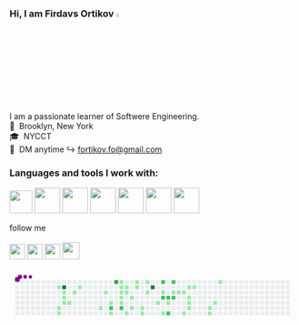 ### Hi, I am Firdavs Ortikov <img src="https://media.giphy.com/media/hvRJCLFzcasrR4ia7z/giphy.gif" width="4%">

 I am a passionate learner of Softwere Engineering. <br>
 📍&nbsp; Brooklyn, New York <br>
 🎓&nbsp; NYCCT <br>
 📧&nbsp; DM anytime ↪ fortikov.fo@gmail.com

 ### Languages and tools I work with: 
 
 <code><img src="https://w7.pngwing.com/pngs/390/229/png-transparent-logo-html5-brand-design-text-logo-number.png" widht="40px" height="40px"></code>
 <code><img src="https://coryrylan.com/assets/images/posts/types/css.svg" widht="45px" height="45px"></code>
 <code><img src="https://image.pngaaa.com/772/3801772-middle.png" widht="45px" height="45px"></code>
 <code><img src="https://www.freepnglogos.com/uploads/javascript-png/javascript-vector-logo-yellow-png-transparent-javascript-vector-12.png" widht="45px" height="45px"></code>
  <code><img src="https://www.logolynx.com/images/logolynx/7c/7cd9586a595db92320ebf7beab22a7af.png" widht="45px" height="45px"></code>
 <code><img src="https://git-scm.com/images/logos/downloads/Git-Icon-1788C.png" widht="45px" height="45px"></code>
 <code><img src="https://e1.pngegg.com/pngimages/452/590/png-clipart-clay-os-6-a-macos-icon-github-desktop-white-cat-on-purple-background-icon.png" widht="25px" height="45px"></code>
 
  
 

follow me
<br>
<br>
<a href="https://www.linkedin.com/in/firdavs-ortikov-a52a00210?lipi=urn%3Ali%3Apage%3Ad_flagship3_profile_view_base_contact_details%3BCTFGXjzIQfygwWwph0390Q%3D%3D" target="_blank"><img src="https://image.similarpng.com/very-thumbnail/2020/07/Linkedin-logo-transparent-PNG.png" width="27px"></a>
<a href="https://www.instagram.com/artikov__dt/" target="_blank"><img src="http://assets.stickpng.com/images/580b57fcd9996e24bc43c521.png" width="27px"></a>
<a href="https://www.facebook.com/profile.php?id=100008536249437" target="_blank"><img src="https://pnggrid.com/wp-content/uploads/2021/07/Facebook-Logo-Square-768x768.png" width="27px"></a>
<a href="https://github.com/firdavsortikov" target="_blank"><img src="https://img.icons8.com/ios-filled/344/github.png" width="30px" height="30px"></a>
 
<svg viewBox="-16 -32 880 192" width="880" height="192" xmlns="http://www.w3.org/2000/svg"><desc>Generated with https://github.com/Platane/snk</desc><style>@keyframes c0{4.64%{fill:var(--c1)}4.66%,to{fill:var(--ce)}}@keyframes c1{61.39%{fill:var(--c1)}61.41%,to{fill:var(--ce)}}@keyframes c2{60.92%{fill:var(--c1)}60.94%,to{fill:var(--ce)}}@keyframes c3{94.41%{fill:var(--c4)}94.43%,to{fill:var(--ce)}}@keyframes c4{5.57%{fill:var(--c1)}5.59%,to{fill:var(--ce)}}@keyframes c5{6.04%{fill:var(--c1)}6.06%,to{fill:var(--ce)}}@keyframes c6{6.5%{fill:var(--c1)}6.52%,to{fill:var(--ce)}}@keyframes c7{6.97%{fill:var(--c1)}6.99%,to{fill:var(--ce)}}@keyframes c8{8.36%{fill:var(--c1)}8.38%,to{fill:var(--ce)}}@keyframes c9{9.29%{fill:var(--c1)}9.31%,to{fill:var(--ce)}}@keyframes ca{51.15%{fill:var(--c1)}51.17%,to{fill:var(--ce)}}@keyframes cb{12.08%{fill:var(--c1)}12.1%,to{fill:var(--ce)}}@keyframes cc{49.76%{fill:var(--c1)}49.78%,to{fill:var(--ce)}}@keyframes cd{66.04%{fill:var(--c2)}66.06%,to{fill:var(--ce)}}@keyframes ce{52.55%{fill:var(--c1)}52.57%,to{fill:var(--ce)}}@keyframes cf{82.78%{fill:var(--c3)}82.8%,to{fill:var(--ce)}}@keyframes cg{15.34%{fill:var(--c1)}15.36%,to{fill:var(--ce)}}@keyframes ch{14.87%{fill:var(--c1)}14.89%,to{fill:var(--ce)}}@keyframes ci{13.48%{fill:var(--c1)}13.5%,to{fill:var(--ce)}}@keyframes cj{48.36%{fill:var(--c1)}48.38%,to{fill:var(--ce)}}@keyframes ck{48.83%{fill:var(--c1)}48.85%,to{fill:var(--ce)}}@keyframes cl{66.97%{fill:var(--c2)}66.99%,to{fill:var(--ce)}}@keyframes cm{14.41%{fill:var(--c1)}14.43%,to{fill:var(--ce)}}@keyframes cn{13.94%{fill:var(--c1)}13.96%,to{fill:var(--ce)}}@keyframes co{53.94%{fill:var(--c1)}53.96%,to{fill:var(--ce)}}@keyframes cp{47.43%{fill:var(--c1)}47.45%,to{fill:var(--ce)}}@keyframes cq{46.5%{fill:var(--c1)}46.52%,to{fill:var(--ce)}}@keyframes cr{16.73%{fill:var(--c1)}16.75%,to{fill:var(--ce)}}@keyframes cs{17.2%{fill:var(--c1)}17.22%,to{fill:var(--ce)}}@keyframes ct{45.57%{fill:var(--c1)}45.59%,to{fill:var(--ce)}}@keyframes cu{45.11%{fill:var(--c1)}45.13%,to{fill:var(--ce)}}@keyframes cv{18.59%{fill:var(--c1)}18.61%,to{fill:var(--ce)}}@keyframes cw{20.46%{fill:var(--c1)}20.48%,to{fill:var(--ce)}}@keyframes cx{86.5%{fill:var(--c4)}86.52%,to{fill:var(--ce)}}@keyframes cy{41.85%{fill:var(--c1)}41.87%,to{fill:var(--ce)}}@keyframes cz{75.8%{fill:var(--c2)}75.82%,to{fill:var(--ce)}}@keyframes c10{21.85%{fill:var(--c1)}21.87%,to{fill:var(--ce)}}@keyframes c11{74.41%{fill:var(--c2)}74.43%,to{fill:var(--ce)}}@keyframes c12{43.25%{fill:var(--c1)}43.27%,to{fill:var(--ce)}}@keyframes c13{73.94%{fill:var(--c2)}73.96%,to{fill:var(--ce)}}@keyframes c14{40.92%{fill:var(--c1)}40.94%,to{fill:var(--ce)}}@keyframes c15{71.62%{fill:var(--c2)}71.64%,to{fill:var(--ce)}}@keyframes c16{76.73%{fill:var(--c2)}76.75%,to{fill:var(--ce)}}@keyframes c17{22.78%{fill:var(--c1)}22.8%,to{fill:var(--ce)}}@keyframes c18{73.48%{fill:var(--c2)}73.5%,to{fill:var(--ce)}}@keyframes c19{23.25%{fill:var(--c1)}23.27%,to{fill:var(--ce)}}@keyframes c1a{23.71%{fill:var(--c1)}23.73%,to{fill:var(--ce)}}@keyframes c1b{28.36%{fill:var(--c1)}28.38%,to{fill:var(--ce)}}@keyframes c1c{24.64%{fill:var(--c1)}24.66%,to{fill:var(--ce)}}@keyframes c1d{26.5%{fill:var(--c1)}26.52%,to{fill:var(--ce)}}@keyframes c1e{26.97%{fill:var(--c1)}26.99%,to{fill:var(--ce)}}@keyframes c1f{27.43%{fill:var(--c1)}27.45%,to{fill:var(--ce)}}@keyframes c1g{25.11%{fill:var(--c1)}25.13%,to{fill:var(--ce)}}@keyframes c1h{31.15%{fill:var(--c1)}31.17%,to{fill:var(--ce)}}@keyframes c1i{30.69%{fill:var(--c1)}30.71%,to{fill:var(--ce)}}@keyframes c1j{32.08%{fill:var(--c1)}32.1%,to{fill:var(--ce)}}@keyframes c1k{34.41%{fill:var(--c1)}34.43%,to{fill:var(--ce)}}@keyframes u0{4.64%{transform:scale(0,1)}4.66%,5.57%{transform:scale(.02,1)}5.59%,6.04%{transform:scale(.04,1)}6.06%,6.5%{transform:scale(.07,1)}6.52%,6.97%{transform:scale(.09,1)}6.99%,8.36%{transform:scale(.11,1)}8.38%,9.29%{transform:scale(.13,1)}12.08%,9.31%{transform:scale(.15,1)}12.1%,13.48%{transform:scale(.17,1)}13.5%,13.94%{transform:scale(.2,1)}13.96%,14.41%{transform:scale(.22,1)}14.43%,14.87%{transform:scale(.24,1)}14.89%,15.34%{transform:scale(.26,1)}15.36%,16.73%{transform:scale(.28,1)}16.75%,17.2%{transform:scale(.3,1)}17.22%,18.59%{transform:scale(.33,1)}18.61%,20.46%{transform:scale(.35,1)}20.48%,21.85%{transform:scale(.37,1)}21.87%,22.78%{transform:scale(.39,1)}22.8%,23.25%{transform:scale(.41,1)}23.27%,23.71%{transform:scale(.43,1)}23.73%,24.64%{transform:scale(.46,1)}24.66%,25.11%{transform:scale(.48,1)}25.13%,26.5%{transform:scale(.5,1)}26.52%,26.97%{transform:scale(.52,1)}26.99%,27.43%{transform:scale(.54,1)}27.45%,28.36%{transform:scale(.57,1)}28.38%,30.69%{transform:scale(.59,1)}30.71%,31.15%{transform:scale(.61,1)}31.17%,32.08%{transform:scale(.63,1)}32.1%,34.41%{transform:scale(.65,1)}34.43%,40.92%{transform:scale(.67,1)}40.94%,41.85%{transform:scale(.7,1)}41.87%,43.25%{transform:scale(.72,1)}43.27%,45.11%{transform:scale(.74,1)}45.13%,45.57%{transform:scale(.76,1)}45.59%,46.5%{transform:scale(.78,1)}46.52%,47.43%{transform:scale(.8,1)}47.45%,48.36%{transform:scale(.83,1)}48.38%,48.83%{transform:scale(.85,1)}48.85%,49.76%{transform:scale(.87,1)}49.78%,51.15%{transform:scale(.89,1)}51.17%,52.55%{transform:scale(.91,1)}52.57%,53.94%{transform:scale(.93,1)}53.96%,60.92%{transform:scale(.96,1)}60.94%,61.39%{transform:scale(.98,1)}61.41%,to{transform:scale(1,1)}}@keyframes u1{66.04%{transform:scale(0,1)}66.06%,66.97%{transform:scale(.13,1)}66.99%,71.62%{transform:scale(.25,1)}71.64%,73.48%{transform:scale(.38,1)}73.5%,73.94%{transform:scale(.5,1)}73.96%,74.41%{transform:scale(.63,1)}74.43%,75.8%{transform:scale(.75,1)}75.82%,76.73%{transform:scale(.88,1)}76.75%,to{transform:scale(1,1)}}@keyframes u2{82.78%{transform:scale(0,1)}82.8%,to{transform:scale(1,1)}}@keyframes u3{86.5%{transform:scale(0,1)}86.52%,94.41%{transform:scale(.5,1)}94.43%,to{transform:scale(1,1)}}@keyframes s0{0%,99.53%{transform:translate(0,-16px)}.47%{transform:translate(0,0)}4.19%{transform:translate(128px,0)}5.12%{transform:translate(128px,32px)}5.58%{transform:translate(144px,32px)}6.51%{transform:translate(144px,64px)}7.44%{transform:translate(176px,64px)}8.37%{transform:translate(176px,32px)}8.84%{transform:translate(192px,32px)}9.3%{transform:translate(192px,16px)}11.63%{transform:translate(272px,16px)}12.09%{transform:translate(272px,32px)}13.95%{transform:translate(336px,32px)}14.42%{transform:translate(336px,16px)}14.88%{transform:translate(320px,16px)}15.35%{transform:translate(320px,0)}16.74%{transform:translate(368px,0)}17.21%{transform:translate(368px,16px)}18.14%,20%{transform:translate(400px,16px)}18.6%{transform:translate(400px,0)}19.07%{transform:translate(384px,0)}19.53%{transform:translate(384px,16px)}20.47%{transform:translate(400px,32px)}24.19%,26.05%{transform:translate(528px,32px)}24.65%{transform:translate(528px,16px)}25.12%{transform:translate(544px,16px)}25.58%{transform:translate(544px,32px)}27.44%{transform:translate(528px,80px)}27.91%{transform:translate(512px,80px)}28.37%{transform:translate(512px,96px)}30.7%{transform:translate(592px,96px)}31.16%{transform:translate(592px,80px)}31.63%{transform:translate(608px,80px)}32.09%{transform:translate(608px,64px)}32.56%{transform:translate(624px,64px)}34.42%{transform:translate(624px,0)}38.14%{transform:translate(496px,0)}40%{transform:translate(496px,64px)}41.86%{transform:translate(432px,64px)}42.33%{transform:translate(432px,80px)}42.79%{transform:translate(448px,80px)}43.26%{transform:translate(448px,96px)}45.12%{transform:translate(384px,96px)}45.58%{transform:translate(384px,80px)}46.51%{transform:translate(352px,80px)}47.44%{transform:translate(352px,48px)}48.37%{transform:translate(320px,48px)}48.84%{transform:translate(320px,64px)}50.7%{transform:translate(256px,64px)}51.16%{transform:translate(256px,80px)}51.63%{transform:translate(272px,80px)}52.09%{transform:translate(272px,96px)}53.95%{transform:translate(336px,96px)}54.42%{transform:translate(336px,112px)}54.88%{transform:translate(320px,112px)}55.35%{transform:translate(320px,96px)}60.93%{transform:translate(128px,96px)}61.4%{transform:translate(128px,80px)}71.16%{transform:translate(464px,80px)}71.63%{transform:translate(464px,96px)}72.09%{transform:translate(480px,96px)}73.49%{transform:translate(480px,48px)}74.42%{transform:translate(448px,48px)}75.81%{transform:translate(448px,0)}76.74%{transform:translate(480px,0)}77.21%{transform:translate(480px,-16px)}82.33%{transform:translate(304px,-16px)}82.79%{transform:translate(304px,0)}86.05%{transform:translate(416px,0)}86.51%{transform:translate(416px,16px)}97.21%{transform:translate(48px,16px)}98.14%{transform:translate(48px,-16px)}}@keyframes s1{0%,99.53%{transform:translate(16px,-16px)}.47%{transform:translate(0,-16px)}.93%{transform:translate(0,0)}4.65%{transform:translate(128px,0)}5.58%{transform:translate(128px,32px)}6.05%{transform:translate(144px,32px)}6.98%{transform:translate(144px,64px)}7.91%{transform:translate(176px,64px)}8.84%{transform:translate(176px,32px)}9.3%{transform:translate(192px,32px)}9.77%{transform:translate(192px,16px)}12.09%{transform:translate(272px,16px)}12.56%{transform:translate(272px,32px)}14.42%{transform:translate(336px,32px)}14.88%{transform:translate(336px,16px)}15.35%{transform:translate(320px,16px)}15.81%{transform:translate(320px,0)}17.21%{transform:translate(368px,0)}17.67%{transform:translate(368px,16px)}18.6%,20.47%{transform:translate(400px,16px)}19.07%{transform:translate(400px,0)}19.53%{transform:translate(384px,0)}20%{transform:translate(384px,16px)}20.93%{transform:translate(400px,32px)}24.65%,26.51%{transform:translate(528px,32px)}25.12%{transform:translate(528px,16px)}25.58%{transform:translate(544px,16px)}26.05%{transform:translate(544px,32px)}27.91%{transform:translate(528px,80px)}28.37%{transform:translate(512px,80px)}28.84%{transform:translate(512px,96px)}31.16%{transform:translate(592px,96px)}31.63%{transform:translate(592px,80px)}32.09%{transform:translate(608px,80px)}32.56%{transform:translate(608px,64px)}33.02%{transform:translate(624px,64px)}34.88%{transform:translate(624px,0)}38.6%{transform:translate(496px,0)}40.47%{transform:translate(496px,64px)}42.33%{transform:translate(432px,64px)}42.79%{transform:translate(432px,80px)}43.26%{transform:translate(448px,80px)}43.72%{transform:translate(448px,96px)}45.58%{transform:translate(384px,96px)}46.05%{transform:translate(384px,80px)}46.98%{transform:translate(352px,80px)}47.91%{transform:translate(352px,48px)}48.84%{transform:translate(320px,48px)}49.3%{transform:translate(320px,64px)}51.16%{transform:translate(256px,64px)}51.63%{transform:translate(256px,80px)}52.09%{transform:translate(272px,80px)}52.56%{transform:translate(272px,96px)}54.42%{transform:translate(336px,96px)}54.88%{transform:translate(336px,112px)}55.35%{transform:translate(320px,112px)}55.81%{transform:translate(320px,96px)}61.4%{transform:translate(128px,96px)}61.86%{transform:translate(128px,80px)}71.63%{transform:translate(464px,80px)}72.09%{transform:translate(464px,96px)}72.56%{transform:translate(480px,96px)}73.95%{transform:translate(480px,48px)}74.88%{transform:translate(448px,48px)}76.28%{transform:translate(448px,0)}77.21%{transform:translate(480px,0)}77.67%{transform:translate(480px,-16px)}82.79%{transform:translate(304px,-16px)}83.26%{transform:translate(304px,0)}86.51%{transform:translate(416px,0)}86.98%{transform:translate(416px,16px)}97.67%{transform:translate(48px,16px)}98.6%{transform:translate(48px,-16px)}}@keyframes s2{0%,99.53%{transform:translate(32px,-16px)}.93%{transform:translate(0,-16px)}1.4%{transform:translate(0,0)}5.12%{transform:translate(128px,0)}6.05%{transform:translate(128px,32px)}6.51%{transform:translate(144px,32px)}7.44%{transform:translate(144px,64px)}8.37%{transform:translate(176px,64px)}9.3%{transform:translate(176px,32px)}9.77%{transform:translate(192px,32px)}10.23%{transform:translate(192px,16px)}12.56%{transform:translate(272px,16px)}13.02%{transform:translate(272px,32px)}14.88%{transform:translate(336px,32px)}15.35%{transform:translate(336px,16px)}15.81%{transform:translate(320px,16px)}16.28%{transform:translate(320px,0)}17.67%{transform:translate(368px,0)}18.14%{transform:translate(368px,16px)}19.07%,20.93%{transform:translate(400px,16px)}19.53%{transform:translate(400px,0)}20%{transform:translate(384px,0)}20.47%{transform:translate(384px,16px)}21.4%{transform:translate(400px,32px)}25.12%,26.98%{transform:translate(528px,32px)}25.58%{transform:translate(528px,16px)}26.05%{transform:translate(544px,16px)}26.51%{transform:translate(544px,32px)}28.37%{transform:translate(528px,80px)}28.84%{transform:translate(512px,80px)}29.3%{transform:translate(512px,96px)}31.63%{transform:translate(592px,96px)}32.09%{transform:translate(592px,80px)}32.56%{transform:translate(608px,80px)}33.02%{transform:translate(608px,64px)}33.49%{transform:translate(624px,64px)}35.35%{transform:translate(624px,0)}39.07%{transform:translate(496px,0)}40.93%{transform:translate(496px,64px)}42.79%{transform:translate(432px,64px)}43.26%{transform:translate(432px,80px)}43.72%{transform:translate(448px,80px)}44.19%{transform:translate(448px,96px)}46.05%{transform:translate(384px,96px)}46.51%{transform:translate(384px,80px)}47.44%{transform:translate(352px,80px)}48.37%{transform:translate(352px,48px)}49.3%{transform:translate(320px,48px)}49.77%{transform:translate(320px,64px)}51.63%{transform:translate(256px,64px)}52.09%{transform:translate(256px,80px)}52.56%{transform:translate(272px,80px)}53.02%{transform:translate(272px,96px)}54.88%{transform:translate(336px,96px)}55.35%{transform:translate(336px,112px)}55.81%{transform:translate(320px,112px)}56.28%{transform:translate(320px,96px)}61.86%{transform:translate(128px,96px)}62.33%{transform:translate(128px,80px)}72.09%{transform:translate(464px,80px)}72.56%{transform:translate(464px,96px)}73.02%{transform:translate(480px,96px)}74.42%{transform:translate(480px,48px)}75.35%{transform:translate(448px,48px)}76.74%{transform:translate(448px,0)}77.67%{transform:translate(480px,0)}78.14%{transform:translate(480px,-16px)}83.26%{transform:translate(304px,-16px)}83.72%{transform:translate(304px,0)}86.98%{transform:translate(416px,0)}87.44%{transform:translate(416px,16px)}98.14%{transform:translate(48px,16px)}99.07%{transform:translate(48px,-16px)}}@keyframes s3{0%,99.53%{transform:translate(48px,-16px)}1.4%{transform:translate(0,-16px)}1.86%{transform:translate(0,0)}5.58%{transform:translate(128px,0)}6.51%{transform:translate(128px,32px)}6.98%{transform:translate(144px,32px)}7.91%{transform:translate(144px,64px)}8.84%{transform:translate(176px,64px)}9.77%{transform:translate(176px,32px)}10.23%{transform:translate(192px,32px)}10.7%{transform:translate(192px,16px)}13.02%{transform:translate(272px,16px)}13.49%{transform:translate(272px,32px)}15.35%{transform:translate(336px,32px)}15.81%{transform:translate(336px,16px)}16.28%{transform:translate(320px,16px)}16.74%{transform:translate(320px,0)}18.14%{transform:translate(368px,0)}18.6%{transform:translate(368px,16px)}19.53%,21.4%{transform:translate(400px,16px)}20%{transform:translate(400px,0)}20.47%{transform:translate(384px,0)}20.93%{transform:translate(384px,16px)}21.86%{transform:translate(400px,32px)}25.58%,27.44%{transform:translate(528px,32px)}26.05%{transform:translate(528px,16px)}26.51%{transform:translate(544px,16px)}26.98%{transform:translate(544px,32px)}28.84%{transform:translate(528px,80px)}29.3%{transform:translate(512px,80px)}29.77%{transform:translate(512px,96px)}32.09%{transform:translate(592px,96px)}32.56%{transform:translate(592px,80px)}33.02%{transform:translate(608px,80px)}33.49%{transform:translate(608px,64px)}33.95%{transform:translate(624px,64px)}35.81%{transform:translate(624px,0)}39.53%{transform:translate(496px,0)}41.4%{transform:translate(496px,64px)}43.26%{transform:translate(432px,64px)}43.72%{transform:translate(432px,80px)}44.19%{transform:translate(448px,80px)}44.65%{transform:translate(448px,96px)}46.51%{transform:translate(384px,96px)}46.98%{transform:translate(384px,80px)}47.91%{transform:translate(352px,80px)}48.84%{transform:translate(352px,48px)}49.77%{transform:translate(320px,48px)}50.23%{transform:translate(320px,64px)}52.09%{transform:translate(256px,64px)}52.56%{transform:translate(256px,80px)}53.02%{transform:translate(272px,80px)}53.49%{transform:translate(272px,96px)}55.35%{transform:translate(336px,96px)}55.81%{transform:translate(336px,112px)}56.28%{transform:translate(320px,112px)}56.74%{transform:translate(320px,96px)}62.33%{transform:translate(128px,96px)}62.79%{transform:translate(128px,80px)}72.56%{transform:translate(464px,80px)}73.02%{transform:translate(464px,96px)}73.49%{transform:translate(480px,96px)}74.88%{transform:translate(480px,48px)}75.81%{transform:translate(448px,48px)}77.21%{transform:translate(448px,0)}78.14%{transform:translate(480px,0)}78.6%{transform:translate(480px,-16px)}83.72%{transform:translate(304px,-16px)}84.19%{transform:translate(304px,0)}87.44%{transform:translate(416px,0)}87.91%{transform:translate(416px,16px)}98.6%{transform:translate(48px,16px)}}:root{--cb:#1b1f230a;--cs:purple;--ce:#ebedf0;--c0:#ebedf0;--c1:#9be9a8;--c2:#40c463;--c3:#30a14e;--c4:#216e39}@media (prefers-color-scheme:dark){:root{--cb:#1b1f230a;--cs:purple;--ce:#161b22;--c1:#01311f;--c2:#034525;--c3:#0f6d31;--c4:#00c647}}.c{shape-rendering:geometricPrecision;fill:var(--ce);stroke-width:1px;stroke:var(--cb);animation:none 21500ms linear infinite}.c.c0,.c.c1,.c.c2{fill:var(--c1);animation-name:c0}.c.c1,.c.c2{animation-name:c1}.c.c2{animation-name:c2}.c.c3{fill:var(--c4);animation-name:c3}.c.c4,.c.c5,.c.c6{fill:var(--c1);animation-name:c4}.c.c5,.c.c6{animation-name:c5}.c.c6{animation-name:c6}.c.c7,.c.c8,.c.c9{fill:var(--c1);animation-name:c7}.c.c8,.c.c9{animation-name:c8}.c.c9{animation-name:c9}.c.ca,.c.cb,.c.cc{fill:var(--c1);animation-name:ca}.c.cb,.c.cc{animation-name:cb}.c.cc{animation-name:cc}.c.cd{fill:var(--c2);animation-name:cd}.c.ce{fill:var(--c1);animation-name:ce}.c.cf{fill:var(--c3);animation-name:cf}.c.cg,.c.ch{fill:var(--c1);animation-name:cg}.c.ch{animation-name:ch}.c.ci,.c.cj,.c.ck{fill:var(--c1);animation-name:ci}.c.cj,.c.ck{animation-name:cj}.c.ck{animation-name:ck}.c.cl{fill:var(--c2);animation-name:cl}.c.cm,.c.cn{fill:var(--c1);animation-name:cm}.c.cn{animation-name:cn}.c.co,.c.cp,.c.cq{fill:var(--c1);animation-name:co}.c.cp,.c.cq{animation-name:cp}.c.cq{animation-name:cq}.c.cr,.c.cs,.c.ct{fill:var(--c1);animation-name:cr}.c.cs,.c.ct{animation-name:cs}.c.ct{animation-name:ct}.c.cu,.c.cv,.c.cw{fill:var(--c1);animation-name:cu}.c.cv,.c.cw{animation-name:cv}.c.cw{animation-name:cw}.c.cx{fill:var(--c4);animation-name:cx}.c.cy{fill:var(--c1);animation-name:cy}.c.cz{fill:var(--c2);animation-name:cz}.c.c10{fill:var(--c1);animation-name:c10}.c.c11{fill:var(--c2);animation-name:c11}.c.c12{fill:var(--c1);animation-name:c12}.c.c13{fill:var(--c2);animation-name:c13}.c.c14{fill:var(--c1);animation-name:c14}.c.c15,.c.c16{fill:var(--c2);animation-name:c15}.c.c16{animation-name:c16}.c.c17{fill:var(--c1);animation-name:c17}.c.c18{fill:var(--c2);animation-name:c18}.c.c19,.c.c1a,.c.c1b{fill:var(--c1);animation-name:c19}.c.c1a,.c.c1b{animation-name:c1a}.c.c1b{animation-name:c1b}.c.c1c,.c.c1d,.c.c1e{fill:var(--c1);animation-name:c1c}.c.c1d,.c.c1e{animation-name:c1d}.c.c1e{animation-name:c1e}.c.c1f,.c.c1g,.c.c1h{fill:var(--c1);animation-name:c1f}.c.c1g,.c.c1h{animation-name:c1g}.c.c1h{animation-name:c1h}.c.c1i,.c.c1j,.c.c1k{fill:var(--c1);animation-name:c1i}.c.c1j,.c.c1k{animation-name:c1j}.c.c1k{animation-name:c1k}.s,.u{animation:none linear 21500ms infinite}.u,.u.u0{transform-origin:0 0}.u{transform:scale(0,1)}.u.u0{fill:var(--c1);animation-name:u0}.u.u1{fill:var(--c2);animation-name:u1;transform-origin:684.4px 0}.u.u2{fill:var(--c3);animation-name:u2;transform-origin:803.4px 0}.u.u3{fill:var(--c4);animation-name:u3;transform-origin:818.2px 0}.s{shape-rendering:geometricPrecision;fill:var(--cs)}.s.s0{transform:translate(0,-16px);animation-name:s0}.s.s1{transform:translate(16px,-16px);animation-name:s1}.s.s2{transform:translate(32px,-16px);animation-name:s2}.s.s3{transform:translate(48px,-16px);animation-name:s3}</style><rect class="c" x="2" y="2" rx="2" ry="2" width="12" height="12"/><rect class="c" x="2" y="18" rx="2" ry="2" width="12" height="12"/><rect class="c" x="2" y="34" rx="2" ry="2" width="12" height="12"/><rect class="c" x="2" y="50" rx="2" ry="2" width="12" height="12"/><rect class="c" x="2" y="66" rx="2" ry="2" width="12" height="12"/><rect class="c" x="2" y="82" rx="2" ry="2" width="12" height="12"/><rect class="c" x="2" y="98" rx="2" ry="2" width="12" height="12"/><rect class="c" x="18" y="2" rx="2" ry="2" width="12" height="12"/><rect class="c" x="18" y="18" rx="2" ry="2" width="12" height="12"/><rect class="c" x="18" y="34" rx="2" ry="2" width="12" height="12"/><rect class="c" x="18" y="50" rx="2" ry="2" width="12" height="12"/><rect class="c" x="18" y="66" rx="2" ry="2" width="12" height="12"/><rect class="c" x="18" y="82" rx="2" ry="2" width="12" height="12"/><rect class="c" x="18" y="98" rx="2" ry="2" width="12" height="12"/><rect class="c" x="34" y="2" rx="2" ry="2" width="12" height="12"/><rect class="c" x="34" y="18" rx="2" ry="2" width="12" height="12"/><rect class="c" x="34" y="34" rx="2" ry="2" width="12" height="12"/><rect class="c" x="34" y="50" rx="2" ry="2" width="12" height="12"/><rect class="c" x="34" y="66" rx="2" ry="2" width="12" height="12"/><rect class="c" x="34" y="82" rx="2" ry="2" width="12" height="12"/><rect class="c" x="34" y="98" rx="2" ry="2" width="12" height="12"/><rect class="c" x="50" y="2" rx="2" ry="2" width="12" height="12"/><rect class="c" x="50" y="18" rx="2" ry="2" width="12" height="12"/><rect class="c" x="50" y="34" rx="2" ry="2" width="12" height="12"/><rect class="c" x="50" y="50" rx="2" ry="2" width="12" height="12"/><rect class="c" x="50" y="66" rx="2" ry="2" width="12" height="12"/><rect class="c" x="50" y="82" rx="2" ry="2" width="12" height="12"/><rect class="c" x="50" y="98" rx="2" ry="2" width="12" height="12"/><rect class="c" x="66" y="2" rx="2" ry="2" width="12" height="12"/><rect class="c" x="66" y="18" rx="2" ry="2" width="12" height="12"/><rect class="c" x="66" y="34" rx="2" ry="2" width="12" height="12"/><rect class="c" x="66" y="50" rx="2" ry="2" width="12" height="12"/><rect class="c" x="66" y="66" rx="2" ry="2" width="12" height="12"/><rect class="c" x="66" y="82" rx="2" ry="2" width="12" height="12"/><rect class="c" x="66" y="98" rx="2" ry="2" width="12" height="12"/><rect class="c" x="82" y="2" rx="2" ry="2" width="12" height="12"/><rect class="c" x="82" y="18" rx="2" ry="2" width="12" height="12"/><rect class="c" x="82" y="34" rx="2" ry="2" width="12" height="12"/><rect class="c" x="82" y="50" rx="2" ry="2" width="12" height="12"/><rect class="c" x="82" y="66" rx="2" ry="2" width="12" height="12"/><rect class="c" x="82" y="82" rx="2" ry="2" width="12" height="12"/><rect class="c" x="82" y="98" rx="2" ry="2" width="12" height="12"/><rect class="c" x="98" y="2" rx="2" ry="2" width="12" height="12"/><rect class="c" x="98" y="18" rx="2" ry="2" width="12" height="12"/><rect class="c" x="98" y="34" rx="2" ry="2" width="12" height="12"/><rect class="c" x="98" y="50" rx="2" ry="2" width="12" height="12"/><rect class="c" x="98" y="66" rx="2" ry="2" width="12" height="12"/><rect class="c" x="98" y="82" rx="2" ry="2" width="12" height="12"/><rect class="c" x="98" y="98" rx="2" ry="2" width="12" height="12"/><rect class="c" x="114" y="2" rx="2" ry="2" width="12" height="12"/><rect class="c" x="114" y="18" rx="2" ry="2" width="12" height="12"/><rect class="c" x="114" y="34" rx="2" ry="2" width="12" height="12"/><rect class="c" x="114" y="50" rx="2" ry="2" width="12" height="12"/><rect class="c" x="114" y="66" rx="2" ry="2" width="12" height="12"/><rect class="c" x="114" y="82" rx="2" ry="2" width="12" height="12"/><rect class="c" x="114" y="98" rx="2" ry="2" width="12" height="12"/><rect class="c" x="130" y="2" rx="2" ry="2" width="12" height="12"/><rect class="c c0" x="130" y="18" rx="2" ry="2" width="12" height="12"/><rect class="c" x="130" y="34" rx="2" ry="2" width="12" height="12"/><rect class="c" x="130" y="50" rx="2" ry="2" width="12" height="12"/><rect class="c" x="130" y="66" rx="2" ry="2" width="12" height="12"/><rect class="c c1" x="130" y="82" rx="2" ry="2" width="12" height="12"/><rect class="c c2" x="130" y="98" rx="2" ry="2" width="12" height="12"/><rect class="c" x="146" y="2" rx="2" ry="2" width="12" height="12"/><rect class="c c3" x="146" y="18" rx="2" ry="2" width="12" height="12"/><rect class="c c4" x="146" y="34" rx="2" ry="2" width="12" height="12"/><rect class="c c5" x="146" y="50" rx="2" ry="2" width="12" height="12"/><rect class="c c6" x="146" y="66" rx="2" ry="2" width="12" height="12"/><rect class="c" x="146" y="82" rx="2" ry="2" width="12" height="12"/><rect class="c" x="146" y="98" rx="2" ry="2" width="12" height="12"/><rect class="c" x="162" y="2" rx="2" ry="2" width="12" height="12"/><rect class="c" x="162" y="18" rx="2" ry="2" width="12" height="12"/><rect class="c" x="162" y="34" rx="2" ry="2" width="12" height="12"/><rect class="c" x="162" y="50" rx="2" ry="2" width="12" height="12"/><rect class="c c7" x="162" y="66" rx="2" ry="2" width="12" height="12"/><rect class="c" x="162" y="82" rx="2" ry="2" width="12" height="12"/><rect class="c" x="162" y="98" rx="2" ry="2" width="12" height="12"/><rect class="c" x="178" y="2" rx="2" ry="2" width="12" height="12"/><rect class="c" x="178" y="18" rx="2" ry="2" width="12" height="12"/><rect class="c c8" x="178" y="34" rx="2" ry="2" width="12" height="12"/><rect class="c" x="178" y="50" rx="2" ry="2" width="12" height="12"/><rect class="c" x="178" y="66" rx="2" ry="2" width="12" height="12"/><rect class="c" x="178" y="82" rx="2" ry="2" width="12" height="12"/><rect class="c" x="178" y="98" rx="2" ry="2" width="12" height="12"/><rect class="c" x="194" y="2" rx="2" ry="2" width="12" height="12"/><rect class="c c9" x="194" y="18" rx="2" ry="2" width="12" height="12"/><rect class="c" x="194" y="34" rx="2" ry="2" width="12" height="12"/><rect class="c" x="194" y="50" rx="2" ry="2" width="12" height="12"/><rect class="c" x="194" y="66" rx="2" ry="2" width="12" height="12"/><rect class="c" x="194" y="82" rx="2" ry="2" width="12" height="12"/><rect class="c" x="194" y="98" rx="2" ry="2" width="12" height="12"/><rect class="c" x="210" y="2" rx="2" ry="2" width="12" height="12"/><rect class="c" x="210" y="18" rx="2" ry="2" width="12" height="12"/><rect class="c" x="210" y="34" rx="2" ry="2" width="12" height="12"/><rect class="c" x="210" y="50" rx="2" ry="2" width="12" height="12"/><rect class="c" x="210" y="66" rx="2" ry="2" width="12" height="12"/><rect class="c" x="210" y="82" rx="2" ry="2" width="12" height="12"/><rect class="c" x="210" y="98" rx="2" ry="2" width="12" height="12"/><rect class="c" x="226" y="2" rx="2" ry="2" width="12" height="12"/><rect class="c" x="226" y="18" rx="2" ry="2" width="12" height="12"/><rect class="c" x="226" y="34" rx="2" ry="2" width="12" height="12"/><rect class="c" x="226" y="50" rx="2" ry="2" width="12" height="12"/><rect class="c" x="226" y="66" rx="2" ry="2" width="12" height="12"/><rect class="c" x="226" y="82" rx="2" ry="2" width="12" height="12"/><rect class="c" x="226" y="98" rx="2" ry="2" width="12" height="12"/><rect class="c" x="242" y="2" rx="2" ry="2" width="12" height="12"/><rect class="c" x="242" y="18" rx="2" ry="2" width="12" height="12"/><rect class="c" x="242" y="34" rx="2" ry="2" width="12" height="12"/><rect class="c" x="242" y="50" rx="2" ry="2" width="12" height="12"/><rect class="c" x="242" y="66" rx="2" ry="2" width="12" height="12"/><rect class="c" x="242" y="82" rx="2" ry="2" width="12" height="12"/><rect class="c" x="242" y="98" rx="2" ry="2" width="12" height="12"/><rect class="c" x="258" y="2" rx="2" ry="2" width="12" height="12"/><rect class="c" x="258" y="18" rx="2" ry="2" width="12" height="12"/><rect class="c" x="258" y="34" rx="2" ry="2" width="12" height="12"/><rect class="c" x="258" y="50" rx="2" ry="2" width="12" height="12"/><rect class="c" x="258" y="66" rx="2" ry="2" width="12" height="12"/><rect class="c ca" x="258" y="82" rx="2" ry="2" width="12" height="12"/><rect class="c" x="258" y="98" rx="2" ry="2" width="12" height="12"/><rect class="c" x="274" y="2" rx="2" ry="2" width="12" height="12"/><rect class="c" x="274" y="18" rx="2" ry="2" width="12" height="12"/><rect class="c cb" x="274" y="34" rx="2" ry="2" width="12" height="12"/><rect class="c" x="274" y="50" rx="2" ry="2" width="12" height="12"/><rect class="c" x="274" y="66" rx="2" ry="2" width="12" height="12"/><rect class="c" x="274" y="82" rx="2" ry="2" width="12" height="12"/><rect class="c" x="274" y="98" rx="2" ry="2" width="12" height="12"/><rect class="c" x="290" y="2" rx="2" ry="2" width="12" height="12"/><rect class="c" x="290" y="18" rx="2" ry="2" width="12" height="12"/><rect class="c" x="290" y="34" rx="2" ry="2" width="12" height="12"/><rect class="c" x="290" y="50" rx="2" ry="2" width="12" height="12"/><rect class="c cc" x="290" y="66" rx="2" ry="2" width="12" height="12"/><rect class="c cd" x="290" y="82" rx="2" ry="2" width="12" height="12"/><rect class="c ce" x="290" y="98" rx="2" ry="2" width="12" height="12"/><rect class="c cf" x="306" y="2" rx="2" ry="2" width="12" height="12"/><rect class="c" x="306" y="18" rx="2" ry="2" width="12" height="12"/><rect class="c" x="306" y="34" rx="2" ry="2" width="12" height="12"/><rect class="c" x="306" y="50" rx="2" ry="2" width="12" height="12"/><rect class="c" x="306" y="66" rx="2" ry="2" width="12" height="12"/><rect class="c" x="306" y="82" rx="2" ry="2" width="12" height="12"/><rect class="c" x="306" y="98" rx="2" ry="2" width="12" height="12"/><rect class="c cg" x="322" y="2" rx="2" ry="2" width="12" height="12"/><rect class="c ch" x="322" y="18" rx="2" ry="2" width="12" height="12"/><rect class="c ci" x="322" y="34" rx="2" ry="2" width="12" height="12"/><rect class="c cj" x="322" y="50" rx="2" ry="2" width="12" height="12"/><rect class="c ck" x="322" y="66" rx="2" ry="2" width="12" height="12"/><rect class="c cl" x="322" y="82" rx="2" ry="2" width="12" height="12"/><rect class="c" x="322" y="98" rx="2" ry="2" width="12" height="12"/><rect class="c" x="338" y="2" rx="2" ry="2" width="12" height="12"/><rect class="c cm" x="338" y="18" rx="2" ry="2" width="12" height="12"/><rect class="c cn" x="338" y="34" rx="2" ry="2" width="12" height="12"/><rect class="c" x="338" y="50" rx="2" ry="2" width="12" height="12"/><rect class="c" x="338" y="66" rx="2" ry="2" width="12" height="12"/><rect class="c" x="338" y="82" rx="2" ry="2" width="12" height="12"/><rect class="c co" x="338" y="98" rx="2" ry="2" width="12" height="12"/><rect class="c" x="354" y="2" rx="2" ry="2" width="12" height="12"/><rect class="c" x="354" y="18" rx="2" ry="2" width="12" height="12"/><rect class="c" x="354" y="34" rx="2" ry="2" width="12" height="12"/><rect class="c cp" x="354" y="50" rx="2" ry="2" width="12" height="12"/><rect class="c" x="354" y="66" rx="2" ry="2" width="12" height="12"/><rect class="c cq" x="354" y="82" rx="2" ry="2" width="12" height="12"/><rect class="c" x="354" y="98" rx="2" ry="2" width="12" height="12"/><rect class="c cr" x="370" y="2" rx="2" ry="2" width="12" height="12"/><rect class="c cs" x="370" y="18" rx="2" ry="2" width="12" height="12"/><rect class="c" x="370" y="34" rx="2" ry="2" width="12" height="12"/><rect class="c" x="370" y="50" rx="2" ry="2" width="12" height="12"/><rect class="c" x="370" y="66" rx="2" ry="2" width="12" height="12"/><rect class="c" x="370" y="82" rx="2" ry="2" width="12" height="12"/><rect class="c" x="370" y="98" rx="2" ry="2" width="12" height="12"/><rect class="c" x="386" y="2" rx="2" ry="2" width="12" height="12"/><rect class="c" x="386" y="18" rx="2" ry="2" width="12" height="12"/><rect class="c" x="386" y="34" rx="2" ry="2" width="12" height="12"/><rect class="c" x="386" y="50" rx="2" ry="2" width="12" height="12"/><rect class="c" x="386" y="66" rx="2" ry="2" width="12" height="12"/><rect class="c ct" x="386" y="82" rx="2" ry="2" width="12" height="12"/><rect class="c cu" x="386" y="98" rx="2" ry="2" width="12" height="12"/><rect class="c cv" x="402" y="2" rx="2" ry="2" width="12" height="12"/><rect class="c" x="402" y="18" rx="2" ry="2" width="12" height="12"/><rect class="c cw" x="402" y="34" rx="2" ry="2" width="12" height="12"/><rect class="c" x="402" y="50" rx="2" ry="2" width="12" height="12"/><rect class="c" x="402" y="66" rx="2" ry="2" width="12" height="12"/><rect class="c" x="402" y="82" rx="2" ry="2" width="12" height="12"/><rect class="c" x="402" y="98" rx="2" ry="2" width="12" height="12"/><rect class="c" x="418" y="2" rx="2" ry="2" width="12" height="12"/><rect class="c cx" x="418" y="18" rx="2" ry="2" width="12" height="12"/><rect class="c" x="418" y="34" rx="2" ry="2" width="12" height="12"/><rect class="c" x="418" y="50" rx="2" ry="2" width="12" height="12"/><rect class="c" x="418" y="66" rx="2" ry="2" width="12" height="12"/><rect class="c" x="418" y="82" rx="2" ry="2" width="12" height="12"/><rect class="c" x="418" y="98" rx="2" ry="2" width="12" height="12"/><rect class="c" x="434" y="2" rx="2" ry="2" width="12" height="12"/><rect class="c" x="434" y="18" rx="2" ry="2" width="12" height="12"/><rect class="c" x="434" y="34" rx="2" ry="2" width="12" height="12"/><rect class="c" x="434" y="50" rx="2" ry="2" width="12" height="12"/><rect class="c cy" x="434" y="66" rx="2" ry="2" width="12" height="12"/><rect class="c" x="434" y="82" rx="2" ry="2" width="12" height="12"/><rect class="c" x="434" y="98" rx="2" ry="2" width="12" height="12"/><rect class="c cz" x="450" y="2" rx="2" ry="2" width="12" height="12"/><rect class="c" x="450" y="18" rx="2" ry="2" width="12" height="12"/><rect class="c c10" x="450" y="34" rx="2" ry="2" width="12" height="12"/><rect class="c c11" x="450" y="50" rx="2" ry="2" width="12" height="12"/><rect class="c" x="450" y="66" rx="2" ry="2" width="12" height="12"/><rect class="c" x="450" y="82" rx="2" ry="2" width="12" height="12"/><rect class="c c12" x="450" y="98" rx="2" ry="2" width="12" height="12"/><rect class="c" x="466" y="2" rx="2" ry="2" width="12" height="12"/><rect class="c" x="466" y="18" rx="2" ry="2" width="12" height="12"/><rect class="c" x="466" y="34" rx="2" ry="2" width="12" height="12"/><rect class="c c13" x="466" y="50" rx="2" ry="2" width="12" height="12"/><rect class="c c14" x="466" y="66" rx="2" ry="2" width="12" height="12"/><rect class="c" x="466" y="82" rx="2" ry="2" width="12" height="12"/><rect class="c c15" x="466" y="98" rx="2" ry="2" width="12" height="12"/><rect class="c c16" x="482" y="2" rx="2" ry="2" width="12" height="12"/><rect class="c" x="482" y="18" rx="2" ry="2" width="12" height="12"/><rect class="c c17" x="482" y="34" rx="2" ry="2" width="12" height="12"/><rect class="c c18" x="482" y="50" rx="2" ry="2" width="12" height="12"/><rect class="c" x="482" y="66" rx="2" ry="2" width="12" height="12"/><rect class="c" x="482" y="82" rx="2" ry="2" width="12" height="12"/><rect class="c" x="482" y="98" rx="2" ry="2" width="12" height="12"/><rect class="c" x="498" y="2" rx="2" ry="2" width="12" height="12"/><rect class="c" x="498" y="18" rx="2" ry="2" width="12" height="12"/><rect class="c c19" x="498" y="34" rx="2" ry="2" width="12" height="12"/><rect class="c" x="498" y="50" rx="2" ry="2" width="12" height="12"/><rect class="c" x="498" y="66" rx="2" ry="2" width="12" height="12"/><rect class="c" x="498" y="82" rx="2" ry="2" width="12" height="12"/><rect class="c" x="498" y="98" rx="2" ry="2" width="12" height="12"/><rect class="c" x="514" y="2" rx="2" ry="2" width="12" height="12"/><rect class="c" x="514" y="18" rx="2" ry="2" width="12" height="12"/><rect class="c c1a" x="514" y="34" rx="2" ry="2" width="12" height="12"/><rect class="c" x="514" y="50" rx="2" ry="2" width="12" height="12"/><rect class="c" x="514" y="66" rx="2" ry="2" width="12" height="12"/><rect class="c" x="514" y="82" rx="2" ry="2" width="12" height="12"/><rect class="c c1b" x="514" y="98" rx="2" ry="2" width="12" height="12"/><rect class="c" x="530" y="2" rx="2" ry="2" width="12" height="12"/><rect class="c c1c" x="530" y="18" rx="2" ry="2" width="12" height="12"/><rect class="c" x="530" y="34" rx="2" ry="2" width="12" height="12"/><rect class="c c1d" x="530" y="50" rx="2" ry="2" width="12" height="12"/><rect class="c c1e" x="530" y="66" rx="2" ry="2" width="12" height="12"/><rect class="c c1f" x="530" y="82" rx="2" ry="2" width="12" height="12"/><rect class="c" x="530" y="98" rx="2" ry="2" width="12" height="12"/><rect class="c" x="546" y="2" rx="2" ry="2" width="12" height="12"/><rect class="c c1g" x="546" y="18" rx="2" ry="2" width="12" height="12"/><rect class="c" x="546" y="34" rx="2" ry="2" width="12" height="12"/><rect class="c" x="546" y="50" rx="2" ry="2" width="12" height="12"/><rect class="c" x="546" y="66" rx="2" ry="2" width="12" height="12"/><rect class="c" x="546" y="82" rx="2" ry="2" width="12" height="12"/><rect class="c" x="546" y="98" rx="2" ry="2" width="12" height="12"/><rect class="c" x="562" y="2" rx="2" ry="2" width="12" height="12"/><rect class="c" x="562" y="18" rx="2" ry="2" width="12" height="12"/><rect class="c" x="562" y="34" rx="2" ry="2" width="12" height="12"/><rect class="c" x="562" y="50" rx="2" ry="2" width="12" height="12"/><rect class="c" x="562" y="66" rx="2" ry="2" width="12" height="12"/><rect class="c" x="562" y="82" rx="2" ry="2" width="12" height="12"/><rect class="c" x="562" y="98" rx="2" ry="2" width="12" height="12"/><rect class="c" x="578" y="2" rx="2" ry="2" width="12" height="12"/><rect class="c" x="578" y="18" rx="2" ry="2" width="12" height="12"/><rect class="c" x="578" y="34" rx="2" ry="2" width="12" height="12"/><rect class="c" x="578" y="50" rx="2" ry="2" width="12" height="12"/><rect class="c" x="578" y="66" rx="2" ry="2" width="12" height="12"/><rect class="c" x="578" y="82" rx="2" ry="2" width="12" height="12"/><rect class="c" x="578" y="98" rx="2" ry="2" width="12" height="12"/><rect class="c" x="594" y="2" rx="2" ry="2" width="12" height="12"/><rect class="c" x="594" y="18" rx="2" ry="2" width="12" height="12"/><rect class="c" x="594" y="34" rx="2" ry="2" width="12" height="12"/><rect class="c" x="594" y="50" rx="2" ry="2" width="12" height="12"/><rect class="c" x="594" y="66" rx="2" ry="2" width="12" height="12"/><rect class="c c1h" x="594" y="82" rx="2" ry="2" width="12" height="12"/><rect class="c c1i" x="594" y="98" rx="2" ry="2" width="12" height="12"/><rect class="c" x="610" y="2" rx="2" ry="2" width="12" height="12"/><rect class="c" x="610" y="18" rx="2" ry="2" width="12" height="12"/><rect class="c" x="610" y="34" rx="2" ry="2" width="12" height="12"/><rect class="c" x="610" y="50" rx="2" ry="2" width="12" height="12"/><rect class="c c1j" x="610" y="66" rx="2" ry="2" width="12" height="12"/><rect class="c" x="610" y="82" rx="2" ry="2" width="12" height="12"/><rect class="c" x="610" y="98" rx="2" ry="2" width="12" height="12"/><rect class="c c1k" x="626" y="2" rx="2" ry="2" width="12" height="12"/><rect class="c" x="626" y="18" rx="2" ry="2" width="12" height="12"/><rect class="c" x="626" y="34" rx="2" ry="2" width="12" height="12"/><rect class="c" x="626" y="50" rx="2" ry="2" width="12" height="12"/><rect class="c" x="626" y="66" rx="2" ry="2" width="12" height="12"/><rect class="c" x="626" y="82" rx="2" ry="2" width="12" height="12"/><rect class="c" x="626" y="98" rx="2" ry="2" width="12" height="12"/><rect class="c" x="642" y="2" rx="2" ry="2" width="12" height="12"/><rect class="c" x="642" y="18" rx="2" ry="2" width="12" height="12"/><rect class="c" x="642" y="34" rx="2" ry="2" width="12" height="12"/><rect class="c" x="642" y="50" rx="2" ry="2" width="12" height="12"/><rect class="c" x="642" y="66" rx="2" ry="2" width="12" height="12"/><rect class="c" x="642" y="82" rx="2" ry="2" width="12" height="12"/><rect class="c" x="642" y="98" rx="2" ry="2" width="12" height="12"/><rect class="c" x="658" y="2" rx="2" ry="2" width="12" height="12"/><rect class="c" x="658" y="18" rx="2" ry="2" width="12" height="12"/><rect class="c" x="658" y="34" rx="2" ry="2" width="12" height="12"/><rect class="c" x="658" y="50" rx="2" ry="2" width="12" height="12"/><rect class="c" x="658" y="66" rx="2" ry="2" width="12" height="12"/><rect class="c" x="658" y="82" rx="2" ry="2" width="12" height="12"/><rect class="c" x="658" y="98" rx="2" ry="2" width="12" height="12"/><rect class="c" x="674" y="2" rx="2" ry="2" width="12" height="12"/><rect class="c" x="674" y="18" rx="2" ry="2" width="12" height="12"/><rect class="c" x="674" y="34" rx="2" ry="2" width="12" height="12"/><rect class="c" x="674" y="50" rx="2" ry="2" width="12" height="12"/><rect class="c" x="674" y="66" rx="2" ry="2" width="12" height="12"/><rect class="c" x="674" y="82" rx="2" ry="2" width="12" height="12"/><rect class="c" x="674" y="98" rx="2" ry="2" width="12" height="12"/><rect class="c" x="690" y="2" rx="2" ry="2" width="12" height="12"/><rect class="c" x="690" y="18" rx="2" ry="2" width="12" height="12"/><rect class="c" x="690" y="34" rx="2" ry="2" width="12" height="12"/><rect class="c" x="690" y="50" rx="2" ry="2" width="12" height="12"/><rect class="c" x="690" y="66" rx="2" ry="2" width="12" height="12"/><rect class="c" x="690" y="82" rx="2" ry="2" width="12" height="12"/><rect class="c" x="690" y="98" rx="2" ry="2" width="12" height="12"/><rect class="c" x="706" y="2" rx="2" ry="2" width="12" height="12"/><rect class="c" x="706" y="18" rx="2" ry="2" width="12" height="12"/><rect class="c" x="706" y="34" rx="2" ry="2" width="12" height="12"/><rect class="c" x="706" y="50" rx="2" ry="2" width="12" height="12"/><rect class="c" x="706" y="66" rx="2" ry="2" width="12" height="12"/><rect class="c" x="706" y="82" rx="2" ry="2" width="12" height="12"/><rect class="c" x="706" y="98" rx="2" ry="2" width="12" height="12"/><rect class="c" x="722" y="2" rx="2" ry="2" width="12" height="12"/><rect class="c" x="722" y="18" rx="2" ry="2" width="12" height="12"/><rect class="c" x="722" y="34" rx="2" ry="2" width="12" height="12"/><rect class="c" x="722" y="50" rx="2" ry="2" width="12" height="12"/><rect class="c" x="722" y="66" rx="2" ry="2" width="12" height="12"/><rect class="c" x="722" y="82" rx="2" ry="2" width="12" height="12"/><rect class="c" x="722" y="98" rx="2" ry="2" width="12" height="12"/><rect class="c" x="738" y="2" rx="2" ry="2" width="12" height="12"/><rect class="c" x="738" y="18" rx="2" ry="2" width="12" height="12"/><rect class="c" x="738" y="34" rx="2" ry="2" width="12" height="12"/><rect class="c" x="738" y="50" rx="2" ry="2" width="12" height="12"/><rect class="c" x="738" y="66" rx="2" ry="2" width="12" height="12"/><rect class="c" x="738" y="82" rx="2" ry="2" width="12" height="12"/><rect class="c" x="738" y="98" rx="2" ry="2" width="12" height="12"/><rect class="c" x="754" y="2" rx="2" ry="2" width="12" height="12"/><rect class="c" x="754" y="18" rx="2" ry="2" width="12" height="12"/><rect class="c" x="754" y="34" rx="2" ry="2" width="12" height="12"/><rect class="c" x="754" y="50" rx="2" ry="2" width="12" height="12"/><rect class="c" x="754" y="66" rx="2" ry="2" width="12" height="12"/><rect class="c" x="754" y="82" rx="2" ry="2" width="12" height="12"/><rect class="c" x="754" y="98" rx="2" ry="2" width="12" height="12"/><rect class="c" x="770" y="2" rx="2" ry="2" width="12" height="12"/><rect class="c" x="770" y="18" rx="2" ry="2" width="12" height="12"/><rect class="c" x="770" y="34" rx="2" ry="2" width="12" height="12"/><rect class="c" x="770" y="50" rx="2" ry="2" width="12" height="12"/><rect class="c" x="770" y="66" rx="2" ry="2" width="12" height="12"/><rect class="c" x="770" y="82" rx="2" ry="2" width="12" height="12"/><rect class="c" x="770" y="98" rx="2" ry="2" width="12" height="12"/><rect class="c" x="786" y="2" rx="2" ry="2" width="12" height="12"/><rect class="c" x="786" y="18" rx="2" ry="2" width="12" height="12"/><rect class="c" x="786" y="34" rx="2" ry="2" width="12" height="12"/><rect class="c" x="786" y="50" rx="2" ry="2" width="12" height="12"/><rect class="c" x="786" y="66" rx="2" ry="2" width="12" height="12"/><rect class="c" x="786" y="82" rx="2" ry="2" width="12" height="12"/><rect class="c" x="786" y="98" rx="2" ry="2" width="12" height="12"/><rect class="c" x="802" y="2" rx="2" ry="2" width="12" height="12"/><rect class="c" x="802" y="18" rx="2" ry="2" width="12" height="12"/><rect class="c" x="802" y="34" rx="2" ry="2" width="12" height="12"/><rect class="c" x="802" y="50" rx="2" ry="2" width="12" height="12"/><rect class="c" x="802" y="66" rx="2" ry="2" width="12" height="12"/><rect class="c" x="802" y="82" rx="2" ry="2" width="12" height="12"/><rect class="c" x="802" y="98" rx="2" ry="2" width="12" height="12"/><rect class="c" x="818" y="2" rx="2" ry="2" width="12" height="12"/><rect class="c" x="818" y="18" rx="2" ry="2" width="12" height="12"/><rect class="c" x="818" y="34" rx="2" ry="2" width="12" height="12"/><rect class="c" x="818" y="50" rx="2" ry="2" width="12" height="12"/><rect class="c" x="818" y="66" rx="2" ry="2" width="12" height="12"/><rect class="c" x="818" y="82" rx="2" ry="2" width="12" height="12"/><rect class="c" x="818" y="98" rx="2" ry="2" width="12" height="12"/><rect class="c" x="834" y="2" rx="2" ry="2" width="12" height="12"/><rect class="c" x="834" y="18" rx="2" ry="2" width="12" height="12"/><rect class="c" x="834" y="34" rx="2" ry="2" width="12" height="12"/><rect class="c" x="834" y="50" rx="2" ry="2" width="12" height="12"/><rect class="c" x="834" y="66" rx="2" ry="2" width="12" height="12"/><rect class="c" x="834" y="82" rx="2" ry="2" width="12" height="12"/><rect class="c" x="834" y="98" rx="2" ry="2" width="12" height="12"/><rect class="u u0" height="12" width="685.0" x="0.0" y="144"/><rect class="u u1" height="12" width="119.6" x="684.4" y="144"/><rect class="u u2" height="12" width="15.5" x="803.4" y="144"/><rect class="u u3" height="12" width="30.4" x="818.2" y="144"/><rect class="s s0" x="0.8" y="0.8" width="14.4" height="14.4" rx="4.5" ry="4.5"/><rect class="s s1" x="1.8" y="1.8" width="12.3" height="12.3" rx="4.1" ry="4.1"/><rect class="s s2" x="2.6" y="2.6" width="10.8" height="10.8" rx="3.6" ry="3.6"/><rect class="s s3" x="3.0" y="3.0" width="9.9" height="9.9" rx="3.3" ry="3.3"/></svg>
